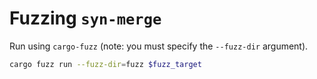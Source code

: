 # Fuzzing `syn-merge`

Run using `cargo-fuzz` (note: you must specify the `--fuzz-dir` argument).

```sh
cargo fuzz run --fuzz-dir=fuzz $fuzz_target
```
